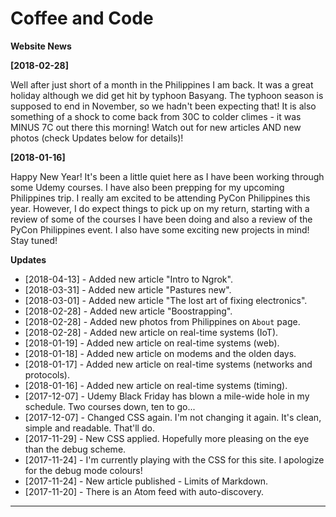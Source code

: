 # Coffee and Code

**Website News**

**[2018-02-28]**

Well after just short of a month in the Philippines I am back. It was
a great holiday although we did get hit by typhoon Basyang. The
typhoon season is supposed to end in November, so we hadn't been
expecting that! It is also something of a shock to come back from 30C
to colder climes - it was MINUS 7C out there this morning! Watch out
for new articles AND new photos (check Updates below for details)!

**[2018-01-16]**

Happy New Year! It's been a little quiet here as I have been working
through some Udemy courses. I have also been prepping for my upcoming
Philippines trip. I really am excited to be attending PyCon
Philippines this year. However, I do expect things to pick up on my
return, starting with a review of some of the courses I have been
doing and also a review of the PyCon Philippines event. I also have
some exciting new projects in mind! Stay tuned! 


**Updates**

* [2018-04-13] - Added new article "Intro to Ngrok".
* [2018-03-31] - Added new article "Pastures new".
* [2018-03-01] - Added new article "The lost art of fixing electronics".
* [2018-02-28] - Added new article "Boostrapping".
* [2018-02-28] - Added new photos from Philippines on `About` page.
* [2018-02-28] - Added new article on real-time systems (IoT).
* [2018-01-19] - Added new article on real-time systems (web).
* [2018-01-18] - Added new article on modems and the olden days.
* [2018-01-17] - Added new article on real-time systems (networks and protocols).
* [2018-01-16] - Added new article on real-time systems (timing).
* [2017-12-07] - Udemy Black Friday has blown a mile-wide hole in my schedule. Two courses down, ten to go...
* [2017-12-07] - Changed CSS again. I'm not changing it again. It's clean, simple and readable. That'll do.
* [2017-11-29] - New CSS applied. Hopefully more pleasing on the eye than the debug scheme.
* [2017-11-24] - I'm currently playing with the CSS for this site. I apologize for the debug mode colours!
* [2017-11-24] - New article published - Limits of Markdown.
* [2017-11-20] - There is an Atom feed with auto-discovery.

---

